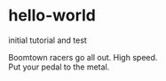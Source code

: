 # hello-world
initial tutorial and test

Boomtown racers go all out.  High speed.  
Put your pedal to the metal.
